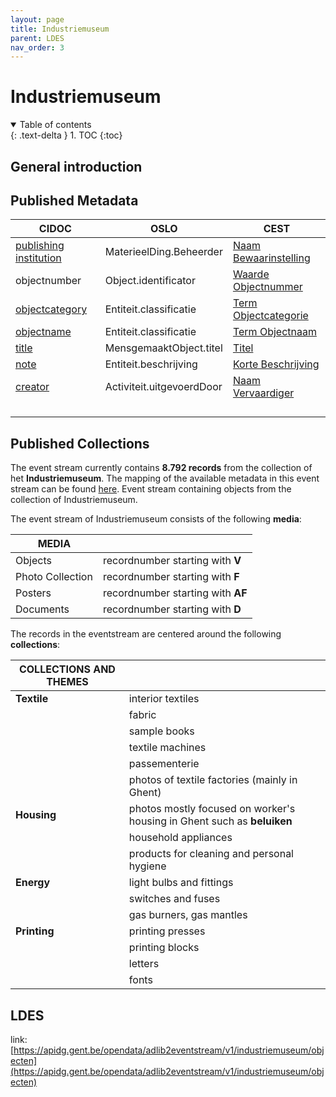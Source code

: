 ```yaml
---
layout: page
title: Industriemuseum
parent: LDES
nav_order: 3
---
```



# **Industriemuseum** 

<details open markdown="block">
  <summary>
    Table of contents
  </summary>
  {: .text-delta }
1. TOC
{:toc}
</details>

## General introduction


## Published Metadata

| CIDOC                                 | OSLO                             | CEST       |                                                
|---------------------------------------|----------------------------------|------------|
|[publishing institution](http://www.cidoc-crm.org/html/5.0.4/cidoc-crm.html#P50)|MaterieelDing.Beheerder|[Naam Bewaarinstelling](https://www.projectcest.be/wiki/Publicatie:Invulboek_objecten/Veld/Naam_bewaarinstelling)|    
|objectnumber|Object.identificator|[Waarde Objectnummer](https://www.projectcest.be/wiki/Publicatie:Invulboek_objecten/Veld/Waarde_objectnummer)|    
|[objectcategory](https://cidoc-crm.org/html/5.0.4/cidoc-crm.html#P41)|Entiteit.classificatie|[Term Objectcategorie](https://www.projectcest.be/wiki/Publicatie:Invulboek_objecten/Veld/Term_objectcategorie)|
|[objectname](https://cidoc-crm.org/html/5.0.4/cidoc-crm.html#P41)|Entiteit.classificatie|[Term Objectnaam](https://www.projectcest.be/wiki/Publicatie:Invulboek_objecten/Veld/Term_objectnaam)|
|[title](https://cidoc-crm.org/html/5.0.4/cidoc-crm.html#P102)|MensgemaaktObject.titel|[Titel](https://www.projectcest.be/wiki/Publicatie:Invulboek_objecten/Veld/Titel)|
|[note](https://cidoc-crm.org/html/5.0.4/cidoc-crm.html#P3)|Entiteit.beschrijving|[Korte Beschrijving](https://www.projectcest.be/wiki/Publicatie:Invulboek_objecten/Veld/Korte_beschrijving)|
|[creator](https://cidoc-crm.org/html/5.0.4/cidoc-crm.html#P14)| Activiteit.uitgevoerdDoor| [Naam Vervaardiger](https://www.projectcest.be/wiki/Publicatie:Invulboek_objecten/Veld/Naam_vervaardiger)|
||||
||||
||||
||||

## Published Collections

The event stream currently contains **8.792 records** from the collection of het **Industriemuseum**. The mapping of the available metadata in this event stream can be found [here](https://app.gitbook.com/o/-MaDy7qNCF9HTgoNJPP6/s/-MaDyFunOfBA0nHUQZv_/datamappings/overzicht-velden-datamapping).
Event stream containing objects from the collection of Industriemuseum.

The event stream of Industriemuseum consists of the following **media**:

| MEDIA                                 |                                  |
|---------------------------------------|----------------------------------|
| Objects                               | recordnumber starting with **V** |
| Photo Collection                      | recordnumber starting with **F** |
| Posters                               | recordnumber starting with **AF**|
| Documents                             | recordnumber starting with **D** |

The records in the eventstream are centered around the following **collections**: 

| COLLECTIONS AND THEMES   |                                  |
|--------------------------|----------------------------------|
| **Textile**              | interior textiles                |
|                          | fabric                           |
|                          | sample books                     |
|                          | textile machines                 |
|                          | passementerie                    |
|                          | photos of textile factories (mainly in Ghent)|   
| **Housing**              | photos mostly focused on worker's housing in Ghent such as **beluiken**|
|                          | household appliances             |
|                          | products for cleaning and personal hygiene|
| **Energy**               | light bulbs and fittings         |
|                          | switches and fuses               | 
|                          | gas burners, gas mantles         |
| **Printing**             | printing presses                 |
|                          | printing blocks                  |
|                          | letters                          |
|                          | fonts                            |
           
## LDES

link: [https://apidg.gent.be/opendata/adlib2eventstream/v1/industriemuseum/objecten](https://apidg.gent.be/opendata/adlib2eventstream/v1/industriemuseum/objecten)
